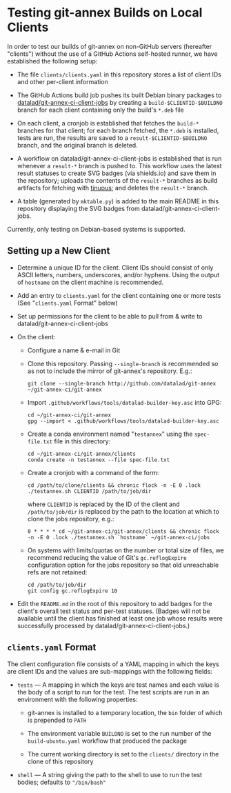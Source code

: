 Testing git-annex Builds on Local Clients
=========================================

In order to test our builds of git-annex on non-GitHub servers (hereafter
"clients") without the use of a GitHub Actions self-hosted runner, we have
established the following setup:

- The file `clients/clients.yaml` in this repository stores a list of client
  IDs and other per-client information

- The GitHub Actions build job pushes its built Debian binary packages to
  [datalad/git-annex-ci-client-jobs](https://github.com/datalad/git-annex-ci-client-jobs)
  by creating a `build-$CLIENTID-$BUILDNO` branch for each client containing
  only the build's `*.deb` file

- On each client, a cronjob is established that fetches the `build-*` branches
  for that client; for each branch fetched, the `*.deb` is installed, tests are
  run, the results are saved to a `result-$CLIENTID-$BUILDNO` branch, and the
  original branch is deleted.

- A workflow on datalad/git-annex-ci-client-jobs is established that is run
  whenever a `result-*` branch is pushed to.  This workflow uses the latest
  result statuses to create SVG badges (via shields.io) and save them in the
  repository; uploads the contents of the `result-*` branches as build
  artifacts for fetching with [tinuous](https://github.com/con/tinuous); and
  deletes the `result-*` branch.

- A table (generated by `mktable.py`) is added to the main README in this
  repository displaying the SVG badges from datalad/git-annex-ci-client-jobs.

Currently, only testing on Debian-based systems is supported.

Setting up a New Client
-----------------------

- Determine a unique ID for the client.  Client IDs should consist of only
  ASCII letters, numbers, underscores, and/or hyphens.  Using the output of
  `hostname` on the client machine is recommended.

- Add an entry to `clients.yaml` for the client containing one or more tests
  (See "`clients.yaml` Format" below)

- Set up permissions for the client to be able to pull from & write to
  datalad/git-annex-ci-client-jobs

- On the client:

    - Configure a name & e-mail in Git

    - Clone this repository.  Passing `--single-branch` is recommended so as
      not to include the mirror of git-annex's repository. E.g.:

        ```shell
        git clone --single-branch http://github.com/datalad/git-annex ~/git-annex-ci/git-annex
        ```

    - Import `.github/workflows/tools/datalad-builder-key.asc` into GPG:

        ```shell
        cd ~/git-annex-ci/git-annex
        gpg --import < .github/workflows/tools/datalad-builder-key.asc
        ```

    - Create a conda environment named "`testannex`" using the `spec-file.txt`
      file in this directory:

        ```shell
        cd ~/git-annex-ci/git-annex/clients
        conda create -n testannex --file spec-file.txt
        ```

    - Create a cronjob with a command of the form:

        ```shell
        cd /path/to/clone/clients && chronic flock -n -E 0 .lock ./testannex.sh CLIENTID /path/to/job/dir
        ```

      where `CLIENTID` is replaced by the ID of the client and
      `/path/to/job/dir` is replaced by the path to the location at which to
      clone the jobs repository, e.g.:

        ```crontab
        0 * * * * cd ~/git-annex-ci/git-annex/clients && chronic flock -n -E 0 .lock ./testannex.sh `hostname` ~/git-annex-ci/jobs
        ```

    - On systems with limits/quotas on the number or total size of files, we
      recommend reducing the value of Git's `gc.reflogExpire` configuration
      option for the jobs repository so that old unreachable refs are not
      retained:

        ```shell
        cd /path/to/job/dir
        git config gc.reflogExpire 10
        ```

- Edit the `README.md` in the root of this repository to add badges for the
  client's overall test status and per-test statuses.  (Badges will not be
  available until the client has finished at least one job whose results were
  successfully processed by datalad/git-annex-ci-client-jobs.)


`clients.yaml` Format
---------------------

The client configuration file consists of a YAML mapping in which the keys are
client IDs and the values are sub-mappings with the following fields:

- `tests` — A mapping in which the keys are test names and each value is the
  body of a script to run for the test.  The test scripts are run in an
  environment with the following properties:

    - git-annex is installed to a temporary location, the `bin` folder of which
      is prepended to `PATH`

    - The environment variable `BUILDNO` is set to the run number of the
      `build-ubuntu.yaml` workflow that produced the package

    - The current working directory is set to the `clients/` directory in the
      clone of this repository

- `shell` — A string giving the path to the shell to use to run the test
  bodies; defaults to `"/bin/bash"`
